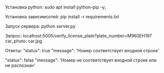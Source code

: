 Установка python: sudo apt install python-pip -y;

Установка зависимсотей: pip install -r requirements.txt

Запуск сервера: python server.py

Запрос:
localhost:5005/verify_license_plate?plate_number=M960EH197
car_photo: car.jpg

Ответы:
"status": true
"message": 'Номер соответствует входной строке'

"status": false
"message": 'Номер не соответствует входной строке или не распознан'
